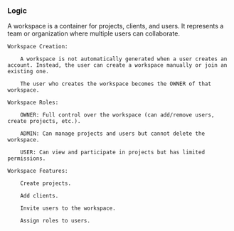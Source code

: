 ### Logic

A workspace is a container for projects, clients, and users. It represents a team or organization where multiple users can collaborate.

    Workspace Creation:

        A workspace is not automatically generated when a user creates an account. Instead, the user can create a workspace manually or join an existing one.

        The user who creates the workspace becomes the OWNER of that workspace.

    Workspace Roles:

        OWNER: Full control over the workspace (can add/remove users, create projects, etc.).

        ADMIN: Can manage projects and users but cannot delete the workspace.

        USER: Can view and participate in projects but has limited permissions.

    Workspace Features:

        Create projects.

        Add clients.

        Invite users to the workspace.

        Assign roles to users.